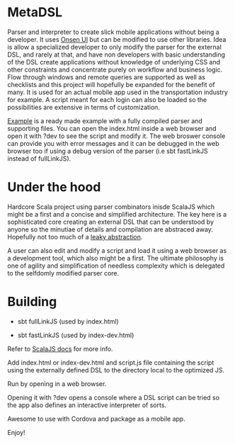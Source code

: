 # MetaDSL
Parser and interpreter to create slick mobile applications without being a developer.
It uses [Onsen UI](https://onsen.io/) but can be modified to use other libraries.
Idea is allow a specialized developer to only modify the parser for the external DSL, and rarely at that, and have non developers with basic understanding of the DSL create applications without knowledge of underlying CSS and other constraints and concentrate purely on workflow and business logic.
Flow through windows and remote queries are supported as well as checklists and this project will hopefully be expanded for the benefit of many.
It is used for an actual mobile app used in the transportation industry for example. A script meant for each login can also be loaded so the possibilities are extensive in terms of customization.

[Example](https://github.com/Maurycy-Sokolowski/MetaDSL/tree/main/examples) is a ready made example with a fully compiled parser and supporting files. You can open the index.html inside a web browser and open it with ?dev to see the script and modify it.
The web broswer console can provide you with error messages and it can be debugged in the web browser too if using a debug version of the parser (i.e sbt fastLinkJS instead of fullLinkJS).

# Under the hood
Hardcore Scala project using parser combinators inisde ScalaJS which might be a first and a concise and simplified architecture. The key here is a sophisticated core creating an external DSL that can be understood by anyone so the minutiae of details and compilation are abstraced away. Hopefully not too much of a [leaky abstraction](https://www.joelonsoftware.com/2002/11/11/the-law-of-leaky-abstractions).

A user can also edit and modify a script and load it using a web browser as a development tool, which also might be a first. The ultimate philosophy is one of agility and simplification of needless complexity which is delegated to the selfdomly modified parser core.

# Building
- sbt fullLinkJS (used by index.html)

- sbt fastLinkJS (used by index-dev.html)

Refer to [ScalaJS docs](https://www.scala-js.org/doc/project/building.html) for more info.

Add index.html or index-dev.html and script.js file containing the script using the externally defined DSL to the directory local to the optimized JS.

Run by opening in a web browser.

Opening it with ?dev opens a console where a DSL script can be tried so the app also defines an interactive interpreter of sorts.

Awesome to use with Cordova and package as a mobile app.

Enjoy!
